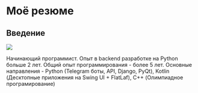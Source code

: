 # Моё резюме

## Введение

![](https://img.shields.io/badge/-python-blue)

Начинающий программист. Опыт в backend разработке на Python больше 2 лет. Общий опыт программирования - более 5 лет. Основные направления - Python (Telegram боты, API, Django, PyQt), Kotlin (Десктопные приложения на Swing UI + FlatLaf), C++ (Олимпиадное програмирование)